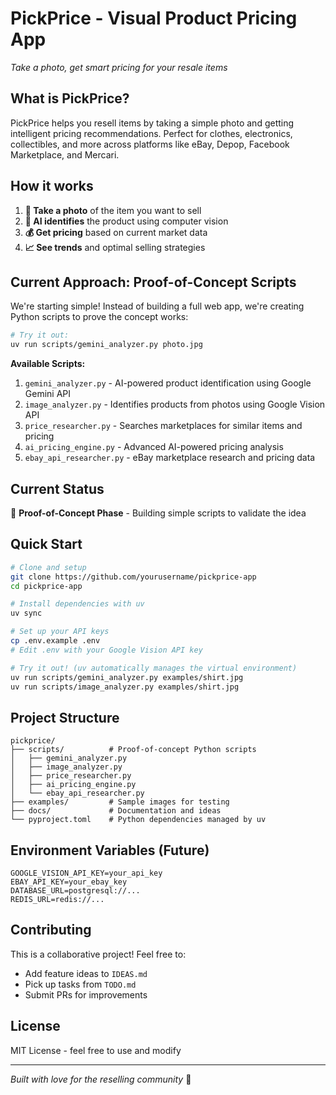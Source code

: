# PickPrice - Visual Product Pricing App

*Take a photo, get smart pricing for your resale items*

## What is PickPrice?

PickPrice helps you resell items by taking a simple photo and getting intelligent pricing recommendations. Perfect for clothes, electronics, collectibles, and more across platforms like eBay, Depop, Facebook Marketplace, and Mercari.

## How it works

1. **📸 Take a photo** of the item you want to sell
2. **🤖 AI identifies** the product using computer vision
3. **💰 Get pricing** based on current market data
4. **📈 See trends** and optimal selling strategies

## Current Approach: Proof-of-Concept Scripts

We're starting simple! Instead of building a full web app, we're creating Python scripts to prove the concept works:

```bash
# Try it out:
uv run scripts/gemini_analyzer.py photo.jpg
```

**Available Scripts:**
1. `gemini_analyzer.py` - AI-powered product identification using Google Gemini API
2. `image_analyzer.py` - Identifies products from photos using Google Vision API  
3. `price_researcher.py` - Searches marketplaces for similar items and pricing
4. `ai_pricing_engine.py` - Advanced AI-powered pricing analysis
5. `ebay_api_researcher.py` - eBay marketplace research and pricing data

## Current Status

🔬 **Proof-of-Concept Phase** - Building simple scripts to validate the idea

## Quick Start

```bash
# Clone and setup
git clone https://github.com/yourusername/pickprice-app
cd pickprice-app

# Install dependencies with uv
uv sync

# Set up your API keys
cp .env.example .env
# Edit .env with your Google Vision API key

# Try it out! (uv automatically manages the virtual environment)
uv run scripts/gemini_analyzer.py examples/shirt.jpg
uv run scripts/image_analyzer.py examples/shirt.jpg
```

## Project Structure

```
pickprice/
├── scripts/          # Proof-of-concept Python scripts
│   ├── gemini_analyzer.py
│   ├── image_analyzer.py
│   ├── price_researcher.py
│   ├── ai_pricing_engine.py
│   └── ebay_api_researcher.py
├── examples/         # Sample images for testing
├── docs/             # Documentation and ideas
└── pyproject.toml    # Python dependencies managed by uv
```

## Environment Variables (Future)

```env
GOOGLE_VISION_API_KEY=your_api_key
EBAY_API_KEY=your_ebay_key
DATABASE_URL=postgresql://...
REDIS_URL=redis://...
```

## Contributing

This is a collaborative project! Feel free to:
- Add feature ideas to `IDEAS.md`
- Pick up tasks from `TODO.md`
- Submit PRs for improvements

## License

MIT License - feel free to use and modify

---

*Built with love for the reselling community* 💜